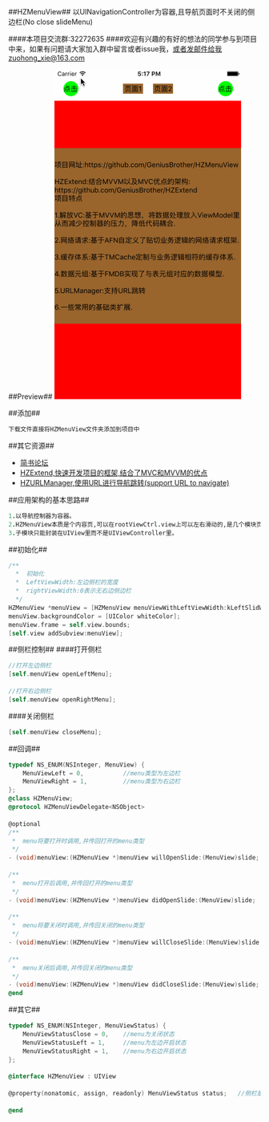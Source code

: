 ##HZMenuView##
以UINavigationController为容器,且导航页面时不关闭的侧边栏(No close slideMenu)

####本项目交流群:32272635
####欢迎有兴趣的有好的想法的同学参与到项目中来，如果有问题请大家加入群中留言或者issue我，或者发邮件给我zuohong_xie@163.com

##Preview##
![preview](Screenshot/menuView.gif)

##添加##
```ruby
下载文件直接将HZMenuView文件夹添加到项目中
```

##其它资源##
* [简书论坛](http://www.jianshu.com/collection/ba017346481d)
* [HZExtend,快速开发项目的框架,结合了MVC和MVVM的优点](https://github.com/GeniusBrother/HZExtend)
* [HZURLManager,使用URL进行导航跳转(support URL to navigate)](https://github.com/GeniusBrother/HZURLManager)

##应用架构的基本思路##
```ruby
1.以导航控制器为容器。
2.HZMenuView本质是个内容页,可以在rootViewCtrl.view上可以左右滑动的,是几个模块页面的父视图。
3.子模块只能封装在UIView里而不是UIViewController里。
```

##初始化##
```objective-c
/**
  *  初始化
  *  LeftViewWidth:左边侧栏的宽度
  *  rightViewWidth:0表示无右边侧边栏
  */
HZMenuView *menuView = [HZMenuView menuViewWithLeftViewWidth:kLeftSlidWidth rightViewWidth:0 delegate:self];
menuView.backgroundColor = [UIColor whiteColor];
menuView.frame = self.view.bounds;
[self.view addSubview:menuView];
```
##侧栏控制##
####打开侧栏
```objective-c
//打开左边侧栏
[self.menuView openLeftMenu];

//打开右边侧栏
[self.menuView openRightMenu];
```

####关闭侧栏
```objective-c
[self.menuView closeMenu];
```

##回调##
```objective-c
typedef NS_ENUM(NSInteger, MenuView) {
    MenuViewLeft = 0,           //menu类型为左边栏
    MenuViewRight = 1,          //menu类型为右边栏
};
@class HZMenuView;
@protocol HZMenuViewDelegate<NSObject>

@optional
/**
 *  menu将要打开时调用,并传回打开的menu类型
 */
- (void)menuView:(HZMenuView *)menuView willOpenSlide:(MenuView)slide;

/**
 *  menu打开后调用,并传回打开的menu类型
 */
- (void)menuView:(HZMenuView *)menuView didOpenSlide:(MenuView)slide;

/**
 *  menu将要关闭时调用,并传回关闭的menu类型
 */
- (void)menuView:(HZMenuView *)menuView willCloseSlide:(MenuView)slide;

/**
 *  menu关闭后调用,并传回关闭的menu类型
 */
- (void)menuView:(HZMenuView *)menuView didCloseSlide:(MenuView)slide;
@end
```
##其它##
```objective-c
typedef NS_ENUM(NSInteger, MenuViewStatus) {
    MenuViewStatusClose = 0,    //menu为关闭状态
    MenuViewStatusLeft = 1,     //menu为左边开启状态
    MenuViewStatusRight = 1,    //menu为右边开启状态
};

@interface HZMenuView : UIView

@property(nonatomic, assign, readonly) MenuViewStatus status;   //侧栏是否开启的状态

@end
```
